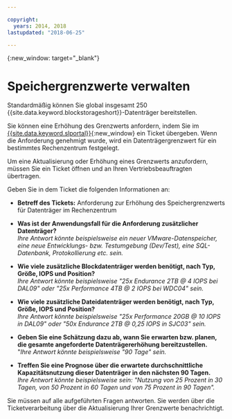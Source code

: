 ```yaml
---

copyright:
  years: 2014, 2018
lastupdated: "2018-06-25"

---
```

{:new_window: target="_blank"}

# Speichergrenzwerte verwalten

Standardmäßig können Sie global insgesamt 250 {{site.data.keyword.blockstorageshort}}-Datenträger bereitstellen. 

Sie können eine Erhöhung des Grenzwerts anfordern, indem Sie im [{{site.data.keyword.slportal}}](https://control.softlayer.com/){:new_window} ein Ticket übergeben. Wenn die Anforderung genehmigt wurde, wird ein Datenträgergrenzwert für ein bestimmtes Rechenzentrum festgelegt.  

Um eine Aktualisierung oder Erhöhung eines Grenzwerts anzufordern, müssen Sie ein Ticket öffnen und an Ihren Vertriebsbeauftragten übertragen.

Geben Sie in dem Ticket die folgenden Informationen an:

- **Betreff des Tickets:** Anforderung zur Erhöhung des Speichergrenzwerts für Datenträger im Rechenzentrum

- **Was ist der Anwendungsfall für die Anforderung zusätzlicher Datenträger?** <br />
*Ihre Antwort könnte beispielsweise ein neuer VMware-Datenspeicher, eine neue Entwicklungs- bzw. Testumgebung (Dev/Test), eine SQL-Datenbank, Protokollierung etc. sein.*

- **Wie viele zusätzliche Blockdatenträger werden benötigt, nach Typ, Größe, IOPS und Position?** <br />
*Ihre Antwort könnte beispielsweise "25x Endurance 2TB @ 4 IOPS bei DAL09" oder "25x Performance 4TB @ 2 IOPS bei WDC04" sein.*

- **Wie viele zusätzliche Dateidatenträger werden benötigt, nach Typ, Größe, IOPS und Position?** <br />
*Ihre Antwort könnte beispielsweise "25x Performance 20GB @ 10 IOPS in DAL09" oder "50x Endurance 2TB @ 0,25 IOPS in SJC03" sein.*
 
- **Geben Sie eine Schätzung dazu ab, wann Sie erwarten bzw. planen, die gesamte angeforderte Datenträgererhöhung bereitzustellen.** <br />
 "*Ihre Antwort könnte beispielsweise "90 Tage" sein.*

- **Treffen Sie eine Prognose über die erwartete durchschnittliche Kapazitätsnutzung dieser Datenträger in den nächsten 90 Tagen.** <br />
*Ihre Antwort könnte beispielsweise sein: "Nutzung von 25 Prozent in 30 Tagen, von 50 Prozent in 60 Tagen und von 75 Prozent in 90 Tagen".*

Sie müssen auf alle aufgeführten Fragen antworten. Sie werden über die Ticketverarbeitung über die Aktualisierung Ihrer Grenzwerte benachrichtigt. 
